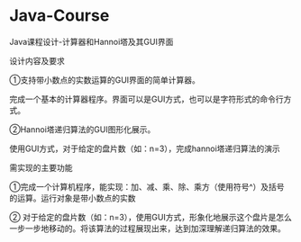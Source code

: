 # Java-Course
Java课程设计-计算器和Hannoi塔及其GUI界面

设计内容及要求


①支持带小数点的实数运算的GUI界面的简单计算器。 

完成一个基本的计算器程序。界面可以是GUI方式，也可以是字符形式的命令行方式。

②Hannoi塔递归算法的GUI图形化展示。

使用GUI方式，对于给定的盘片数（如：n=3），完成hannoi塔递归算法的演示


需实现的主要功能

①完成一个计算机程序，能实现：加、减、乘、除、乘方（使用符号^）及括号 的运算。运行对象是带小数点的实数

② 对于给定的盘片数（如：n=3），使用GUI方式，形象化地展示这个盘片是怎么一步一步地移动的。将该算法的过程展现出来，达到加深理解递归算法的效果。

